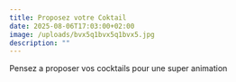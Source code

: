 ```yaml
---
title: Proposez votre Coktail
date: 2025-08-06T17:03:00+02:00
image: /uploads/bvx5q1bvx5q1bvx5.jpg
description: ""
---
```

Pensez a proposer vos cocktails pour une super animation
